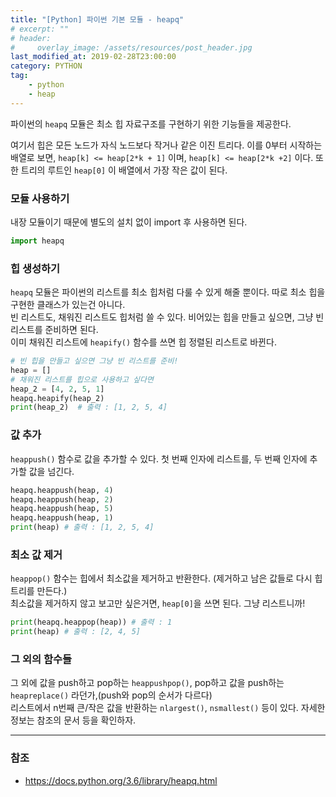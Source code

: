 ```yaml
---
title: "[Python] 파이썬 기본 모듈 - heapq"
# excerpt: ""
# header: 
#     overlay_image: /assets/resources/post_header.jpg
last_modified_at: 2019-02-28T23:00:00
category: PYTHON
tag: 
    - python
    - heap
---
```


파이썬의 `heapq` 모듈은 최소 힙 자료구조를 구현하기 위한 기능들을 제공한다.  

여기서 힙은 모든 노드가 자식 노드보다 작거나 같은 이진 트리다. 이를 0부터 시작하는 배열로 보면, `heap[k] <= heap[2*k + 1]` 이며, `heap[k] <= heap[2*k +2]` 이다. 또한 트리의 루트인 `heap[0]` 이 배열에서 가장 작은 값이 된다.  


### 모듈 사용하기
내장 모듈이기 때문에 별도의 설치 없이 import 후 사용하면 된다.
```python
import heapq
```

### 힙 생성하기
`heapq` 모듈은 파이썬의 리스트를 최소 힙처럼 다룰 수 있게 해줄 뿐이다. 따로 최소 힙을 구현한 클래스가 있는건 아니다.  
빈 리스트도, 채워진 리스트도 힙처럼 쓸 수 있다. 비어있는 힙을 만들고 싶으면, 그냥 빈 리스트를 준비하면 된다.    
이미 채워진 리스트에 `heapify()` 함수를 쓰면 힙 정렬된 리스트로 바뀐다.  
```python
# 빈 힙을 만들고 싶으면 그냥 빈 리스트를 준비!
heap = []
# 채워진 리스트를 힙으로 사용하고 싶다면
heap_2 = [4, 2, 5, 1]
heapq.heapify(heap_2)
print(heap_2)  # 출력 : [1, 2, 5, 4]
```

### 값 추가
`heappush()` 함수로 값을 추가할 수 있다. 첫 번째 인자에 리스트를, 두 번째 인자에 추가할 값을 넘긴다.
```python
heapq.heappush(heap, 4)
heapq.heappush(heap, 2)
heapq.heappush(heap, 5)
heapq.heappush(heap, 1)
print(heap) # 출력 : [1, 2, 5, 4]
```

### 최소 값 제거
`heappop()` 함수는 힙에서 최소값을 제거하고 반환한다. (제거하고 남은 값들로 다시 힙 트리를 만든다.)  
최소값을 제거하지 않고 보고만 싶은거면, `heap[0]`을 쓰면 된다. 그냥 리스트니까!
```python
print(heapq.heappop(heap)) # 출력 : 1
print(heap) # 출력 : [2, 4, 5]
```

### 그 외의 함수들
그 외에 값을 push하고 pop하는 `heappushpop()`, pop하고 값을 push하는 `heapreplace()` 라던가,(push와 pop의 순서가 다르다)  
리스트에서 n번째 큰/작은 값을 반환하는 `nlargest()`, `nsmallest()` 등이 있다. 자세한 정보는 참조의 문서 등을 확인하자.  

---
### 참조
- https://docs.python.org/3.6/library/heapq.html